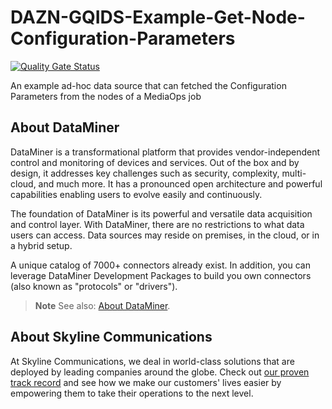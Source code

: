 # DAZN-GQIDS-Example-Get-Node-Configuration-Parameters

[![Quality Gate Status](https://sonarcloud.io/api/project_badges/measure?project=SkylineCommunications_DAZN-GQIDS-Example-Get-Node-Configuration-Parameters&metric=alert_status&token=57b4871d8bf0f48252928e14466fc7108cb4a15d)](https://sonarcloud.io/summary/new_code?id=SkylineCommunications_DAZN-GQIDS-Example-Get-Node-Configuration-Parameters)

An example ad-hoc data source that can fetched the Configuration Parameters from the nodes of a MediaOps job

## About DataMiner

DataMiner is a transformational platform that provides vendor-independent control and monitoring of devices and services. 
Out of the box and by design, it addresses key challenges such as security, complexity, multi-cloud, and much more. 
It has a pronounced open architecture and powerful capabilities enabling users to evolve easily and continuously.

The foundation of DataMiner is its powerful and versatile data acquisition and control layer. 
With DataMiner, there are no restrictions to what data users can access. 
Data sources may reside on premises, in the cloud, or in a hybrid setup.

A unique catalog of 7000+ connectors already exist. 
In addition, you can leverage DataMiner Development Packages to build you own connectors (also known as "protocols" or "drivers").

> **Note**
> See also: [About DataMiner](https://aka.dataminer.services/about-dataminer).

## About Skyline Communications

At Skyline Communications, we deal in world-class solutions that are deployed by leading companies around the globe. 
Check out [our proven track record](https://aka.dataminer.services/about-skyline) and see how we make our customers' lives easier by empowering them to take their operations to the next level.